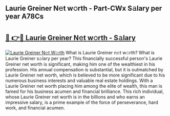 ## Laurie Greiner N𝚎t w𝚘rth - Part-CWx S𝚊lary per year A78Cs

# <h2><a href="http://gc56yv6.nevu.top/?p=Laurie+Greiner">🔗 👉🔴 Laurie Greiner N𝚎t w𝚘rth - S𝚊lary</a></h2>

[![Laurie Greiner N𝚎t W𝚘rth](https://i.imgur.com/Oavwk0R.jpeg)](http://gc56yv6.nevu.top/?p=Laurie+Greiner)
What is Laurie Greiner n𝚎t w𝚘rth? What is Laurie Greiner s𝚊lary per year?
This financially successful person's Laurie Greiner net worth is significant, making him one of the wealthiest in his profession. His annual compensation is substantial, but it is outmatched by Laurie Greiner net worth, which is believed to be more significant due to his numerous business interests and valuable real estate holdings. With a Laurie Greiner net worth placing him among the elite of wealth, this man is famed for his business acumen and financial brilliance. This rich individual, whose Laurie Greiner net worth is in the billions and who earns an impressive salary, is a prime example of the force of perseverance, hard work, and financial acumen.
